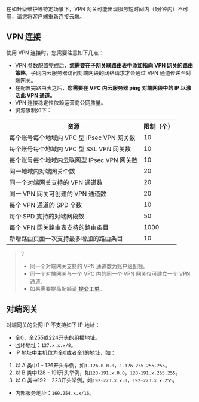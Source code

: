 <dx-alert infotype="explain" title="">
在如升级维护等特定场景下，VPN 网关可能出现服务短时间内（1分钟内）不可用，请您将客户端重新连接云端。
</dx-alert>


## VPN 连接
使用 VPN 连接时，您需要注意如下几点：
- VPN 参数配置完成后，**您需要在子网关联路由表中添加指向 VPN 网关的路由策略**，子网内云服务器访问对端网段的网络请求才会通过 VPN 通道传递至对端网关。
- 在配置完路由表之后，**您需要在 VPC 内云服务器 ping 对端网段中的 IP 以激活此 VPN 通道。**
- VPN 连接稳定性依赖运营商公网质量。
- 资源限制如下：
<table><tbody>
<tr>
<th>资源</th><th>限制（个）</th>
</tr>
<tr>
<td>每个账号每个地域内 VPC 型 IPsec VPN 网关数</td>
<td>10</td>
</tr>
<tr>
<td>每个账号每个地域内 VPC 型 SSL VPN 网关数</td>
<td>10</td>
</tr>
 <tr>
<td>每个账号每个地域内云联网型 IPsec VPN 网关数</td>
<td>10</td>
</tr>
<tr>
<td>同一地域内对端网关个数</td>
<td>20</td>
</tr>
<tr>
<td>同一个对端网关支持的 VPN 通道数</td>
<td>20</td>
</tr>
<tr>
<td>同一 VPN 网关可创建的 VPN 通道数</td>
<td>20</td>
</tr>
<tr>
<td>每个 VPN 通道的 SPD 个数</td>
<td>10</td>
</tr>
<tr>
<td>每个 SPD 支持的对端网段数</td>
<td>50</td>
</tr>

<tr>
<td>每个 VPN 网关路由表支持的路由条目</td>
<td>1000</td>
</tr>
<tr>
<td>新增路由页面一次支持最多增加的路由条目</td>
<td>10</td>

</tr>
</tbody></table>

>?
>- 同一个对端网关支持的 VPN 通道数为账户级配额。
>- 同一个对端网关与一个 VPC 内的同一个 VPN 网关仅可建立一个 VPN 通道。
>- 如果需要提高配额请<a href="https://console.cloud.tencent.com/workorder/category"> 提交工单</a>。
>

## 对端网关
对端网关的公网 IP 不支持如下 IP 地址：
- 全0、全255或224开头的组播地址。
- 回环地址：`127.x.x.x/8`。
- IP 地址中主机位为全0或者全1的地址，如：
 1. 以 A 类中1 - 126开头举例，如`1-126.0.0.0`，`1-126.255.255.255`。
 2. 以 B 类中128 - 191开头举例，如`128-191.x.0.0`，`128-191.x.255.255`。
 3. 以 C 类中192 - 223开头举例，如`192-223.x.x.0`，`192-223.x.x.255`。
- 内部服务地址：`169.254.x.x/16`。

